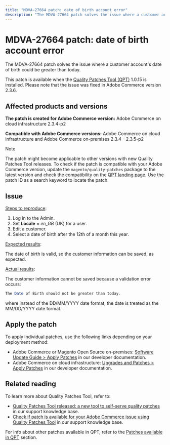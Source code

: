```yaml
---
title: "MDVA-27664 patch: date of birth account error"
description: "The MDVA-27664 patch solves the issue where a customer account's date of birth could be greater than today."
---
```


# MDVA-27664 patch: date of birth account error

The MDVA-27664 patch solves the issue where a customer account's date of birth could be greater than today.

This patch is available when the [Quality Patches Tool (QPT)](https://devdocs.magento.com/guides/v2.4/comp-mgr/patching.html#mqp) 1.0.15 is installed. Please note that the issue was fixed in Adobe Commerce version 2.3.6.

## Affected products and versions

 **The patch is created for Adobe Commerce version:** Adobe Commerce on cloud infrastructure 2.3.4-p2

 **Compatible with Adobe Commerce versions:** Adobe Commerce on cloud infrastructure and Adobe Commerce on-premises 2.3.4 - 2.3.5-p2

>[!NOTE]
>
>The patch might become applicable to other versions with new Quality Patches Tool releases. To check if the patch is compatible with your Adobe Commerce version, update the `magento/quality-patches` package to the latest version and check the compatibility on the [QPT landing page](https://devdocs.magento.com/quality-patches/tool.html#patch-grid). Use the patch ID as a search keyword to locate the patch.

## Issue

 <u>Steps to reproduce</u>:

1. Log in to the Admin.
1. Set **Locale** = *en\_GB* (UK) for a user.
1. Edit a customer.
1. Select a date of birth after the 12th of a month this year.

 <u>Expected results</u>:

The date of birth is valid, so the customer information can be saved, as expected.

 <u>Actual results</u>:

The customer information cannot be saved because a validation error occurs:

```php
The Date of Birth should not be greater than today.
```

where instead of the DD/MM/YYYY date format, the date is treated as the MM/DD/YYYY date format.

## Apply the patch

To apply individual patches, use the following links depending on your deployment method:

* Adobe Commerce or Magento Open Source on-premises: [Software Update Guide > Apply Patches](https://devdocs.magento.com/guides/v2.4/comp-mgr/patching/mqp.html) in our developer documentation.
* Adobe Commerce on cloud infrastructure: [Upgrades and Patches > Apply Patches](https://devdocs.magento.com/cloud/project/project-patch.html) in our developer documentation.

## Related reading

To learn more about Quality Patches Tool, refer to:

* [Quality Patches Tool released: a new tool to self-serve quality patches](https://support.magento.com/hc/en-us/articles/360047139492) in our support knowledge base.
* [Check if patch is available for your Adobe Commerce issue using Quality Patches Tool](https://support.magento.com/hc/en-us/articles/360047125252) in our support knowledge base.

For info about other patches available in QPT, refer to the [Patches available in QPT](https://support.magento.com/hc/en-us/sections/360010506631-Patches-available-in-MQP-tool-) section. 
